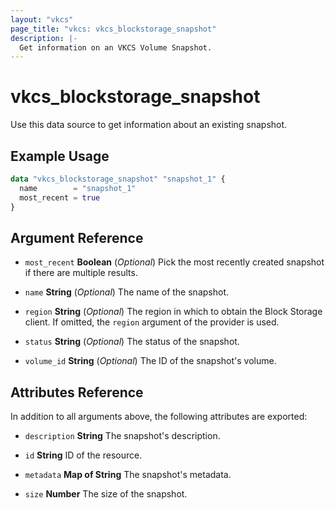 ```yaml
---
layout: "vkcs"
page_title: "vkcs: vkcs_blockstorage_snapshot"
description: |-
  Get information on an VKCS Volume Snapshot.
---
```


# vkcs_blockstorage_snapshot

Use this data source to get information about an existing snapshot.

## Example Usage

```terraform
data "vkcs_blockstorage_snapshot" "snapshot_1" {
  name        = "snapshot_1"
  most_recent = true
}
```

## Argument Reference
- `most_recent` **Boolean** (*Optional*) Pick the most recently created snapshot if there are multiple results.

- `name` **String** (*Optional*) The name of the snapshot.

- `region` **String** (*Optional*) The region in which to obtain the Block Storage client. If omitted, the `region` argument of the provider is used.

- `status` **String** (*Optional*) The status of the snapshot.

- `volume_id` **String** (*Optional*) The ID of the snapshot's volume.


## Attributes Reference
In addition to all arguments above, the following attributes are exported:
- `description` **String** The snapshot's description.

- `id` **String** ID of the resource.

- `metadata` <strong>Map of </strong>**String** The snapshot's metadata.

- `size` **Number** The size of the snapshot.


